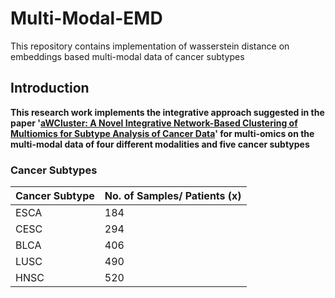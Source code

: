 # Multi-Modal-EMD

This repository contains implementation of wasserstein distance on embeddings based multi-modal data of cancer subtypes 

## Introduction

**This research work implements the integrative approach suggested in the paper '[aWCluster: A Novel Integrative Network-Based Clustering of Multiomics for Subtype Analysis of Cancer Data](https://dl.acm.org/doi/10.1109/TCBB.2020.3039511)' for multi-omics on the multi-modal data of four different modalities and five cancer subtypes**

### Cancer Subtypes

| Cancer Subtype    | No. of Samples/ Patients (x)   |
|------|-----|
| ESCA | 184 |
| CESC | 294 |
| BLCA | 406 |
| LUSC | 490 |
| HNSC | 520 |


